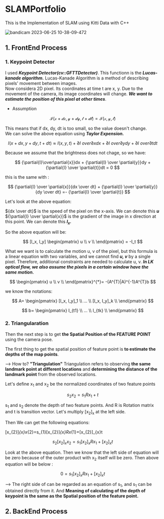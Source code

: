 # SLAMPortfolio
This is the Implementation of SLAM using Kitti Data with C++

![bandicam 2023-06-25 10-38-09-472](https://github.com/WD4715/SLAMPortfolio/assets/117700793/4afaea4f-84f0-4262-a649-811bf9b1a92c)


## 1. FrontEnd Process

### 1. Keypoint Detector

I used ***Keypoint Detector(cv::GFTTDetector)***. This functionn is the ***Lucas-kanade algorithm.***
Lucas-Kanade Algorithm is a method of describing pixels' movement between images.  
Now considera 2D pixel. Its coordinates at time t are x, y. Due to the movement of the camera, its image coordinates will change. ***We want to estimate the position of this pixel at other times***.

- Assumption

$$
\mathcal{I(x+dx, y+dy, t+dt)}= \mathcal{I(x, y, t)}
$$

This means that if dx, dy, dt is too small, so the value doesn't change.  
We can solve the above equation using ***Taylor Expension.***

$$
I(x+dx, y+dy, t+dt) \approx I(x, y, t) + {\partial{I} \ over \partial{x}}dx + {\partial{I} \ over \partial{y}}dy + {\partial{I} \ over \partial{t}}dt
$$

Because we assume that the brightness does not chage, so we have:

$$
{\partial{I}\over\partial{x}}dx + {\partial{I} \over \partial{y}}dy + {\partial{I} \over \partial{t}}dt = 0 
$$

this is the same with :

$$
{\partial{I} \over \partial{x}}{dx \over dt} + {\partial{I} \over \partial{y}}{dy \over dt}  =- {\partial{I} \over \partial{t}}
$$

Let's look at the above equation:

${dx \over dt}$ is the speed of the pixel on the x-axis. We can denote this ***u***  
${\partial{I} \over \partial{x}}$ is the gradient of the image in x direction at this point. We can denote this ***I<sub>x</sub>.***

So the above equation will be:

$$
[I_x, I_y] 
\begin{pmatrix} 
   u  \\
   v  \\
\end{pmatrix} =
-I_t
$$

What we want is to calculate the motion u, v of the pixel, but this formula is a linear equation with two variables, and we cannot find ***u, v*** by a single pixel. Therefore, additional constraints are needed to calculate u, v. ***In LK optical flow, we also assume the pixels in a certain window have the same motion.***  

$$
\begin{pmatrix} 
   u  \\
   v  \\
\end{pmatrix}^{*}=
-(A^{T}|A)^{-1}A^{T}b
$$

we know the notations:

$$
A=
\begin{pmatrix} 
   [I_x, I_y]_1  \\
   ...  \\
   [I_x, I_y]_k \\
\end{pmatrix}
$$

$$
b=
\begin{pmatrix} 
   I_{t1}  \\
   ...  \\
   I_{tk} \\
\end{pmatrix}
$$

### 2. Triangularation

Then the next step is to get **the Spatial Position of the FEATURE POINT** using the camera pose.

The first thing to get the spatial position of feature point is **to estimate the depths of the map points**.

--> How to? **"Triangulation"**
Triangulation refers to observing **the same landmark point at different locations** and **determining the distance of the landmark point** from the observed locations.

Let's define x<sub>1</sub> and x<sub>2</sub> be the normalized coordinates of two feature points


$$
s_{2}x_{2}=s_{1}Rx_{1}+t
$$

s<sub>1</sub> and s<sub>2</sub> denote the depth of two feature points. And R is Rotation matrix and t is transition vector.
Let's multiply [x<sub>2</sub>]<sub>x</sub> at the left side. 

Then We can get the following equations:

[x_{2}]_{x}x_{2}=s_{1}[x_{2}]_{x}Rx_{1}+[x_{2}]_{x}t

$$
s_2 [x_2]_{x} x_2 = s_1 [x_2]_x Rx_1 + [x_2]_x t
$$

Look at the above equation. Then we know that the left side of equation will be zero because of the outer product with x<sub>2</sub> itself will be zero.
Then above equation will be below :


$$
0 = s_1 [x_2]_x Rx_1 + [x_2]_x t
$$


--> The right side of can be regarded as an equation of s<sub>1</sub>, and s<sub>1</sub> can be obtained directly from it.
And **Meaning of calculating of the depth of keypoint is the same as the Spatial position of the feature point.**

## 2. BackEnd Process
